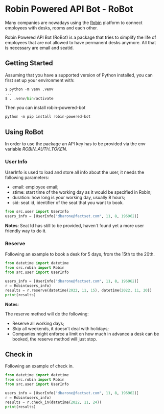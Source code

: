 # Robin Powered API Bot - RoBot

Many companies are nowadays using the [Robin](https://robinpowered.com/) platform to connect employees with desks, rooms and each other.

Robin Powered API Bot (RoBot) is a package that tries to simplify the life of employees that are not allowed to have permanent desks anymore. All that is necessary are email and seatid.

## Getting Started

Assuming that you have a supported version of Python installed, you can first set up your environment with:

```py
$ python -m venv .venv
...
$ . .venv/bin/activate
```

Then you can install robin-powered-bot
```py
python -m pip install robin-powered-bot
```

## Using RoBot

In order to use the package an API key has to be provided via the env variable *ROBIN_AUTH_TOKEN*.

### User Info

UserInfo is used to load and store all info about the user, it needs the following parameters:
- email: employee email;
- stime: start time of the working day as it would be specified in Robin;
- duration: how long is your working day, usually 8 hours;
- sid: seat id, identifier of the seat that you want to book.

```py
from src.user import UserInfo
users_info = [UserInfo("dbarone@factset.com", 11, 8, 196962)]
```

**Notes**: Seat Id has still to be provided, haven't found yet a more user friendly way to do it.

### Reserve

Following an example to book a desk for 5 days, from the 15th to the 20th.

```py
from datetime import datetime
from src.robin import Robin
from src.user import UserInfo

users_info = [UserInfo("dbarone@factset.com", 11, 8, 196962)]
r = Robin(users_info)
results = r.reserve(datetime(2022, 11, 15), datetime(2022, 11, 20))
print(results)

```

**Notes**:

The reserve method will do the following:
- Reserve all working days;
- Skip all weekends, it doesn't deal with holidays;
- Companies might enforce a limit on how much in advance a desk can be booked, the reserve method will just stop.

## Check in

Following an example of check in.

```py
from datetime import datetime
from src.robin import Robin
from src.user import UserInfo

users_info = [UserInfo("dbarone@factset.com", 11, 8, 196962)]
r = Robin(users_info)
results = r.check_in(datetime(2022, 11, 24))
print(results)
```


